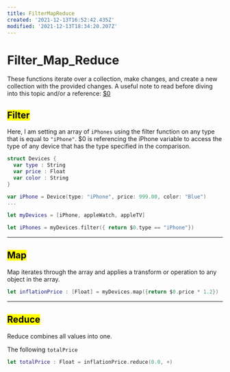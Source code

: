 ```yaml
---
title: FilterMapReduce
created: '2021-12-13T16:52:42.435Z'
modified: '2021-12-13T18:34:20.207Z'
---
```


# Filter_Map_Reduce
These functions iterate over a collection, make changes, and create a new collection with the provided changes. A useful note to read before diving into this topic and/or a reference: [$0](@note/dollarSign0)


## <mark>Filter</mark>

Here, I am setting an array of `iPhones` using the filter function on any type that is equal to `"iPhone"`. $0 is referencing the iPhone variable to access the type of any device that has the type specified in the comparison.
```swift
struct Devices {
  var type : String
  var price : Float
  var color : String
}

var iPhone = Device(type: "iPhone", price: 999.00, color: "Blue")
...

let myDevices = [iPhone, appleWatch, appleTV]

let iPhones = myDevices.filter({ return $0.type == "iPhone"})
```
-----
## <mark>Map</mark>

Map iterates through the array and applies a transform or operation to any object in the array.

```swift
let inflationPrice : [Float] = myDevices.map({return $0.price * 1.2})

```
-----
## <mark>Reduce</mark>
Reduce combines all values into one.

The following `totalPrice` 
```swift 
let totalPrice : Float = inflationPrice.reduce(0.0, +)
```


